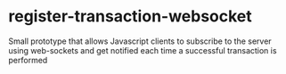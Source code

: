 # register-transaction-websocket

Small prototype that allows Javascript clients to subscribe to the server using web-sockets and get notified each time a successful transaction is performed
